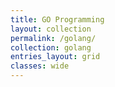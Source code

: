 ```yaml
---
title: GO Programming
layout: collection
permalink: /golang/
collection: golang
entries_layout: grid
classes: wide
---
```


